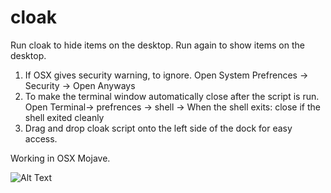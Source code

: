 # cloak
 Run cloak to hide items on the desktop. Run again to show items on the desktop. 
 
1. If OSX gives security warning, to ignore. Open System Prefrences -> Security -> Open Anyways
1. To make the terminal window automatically close after the script is run. Open Terminal-> prefrences -> shell -> When the shell exits: close if the shell exited cleanly
1. Drag and drop cloak script onto the left side of the dock for easy access.

 Working in OSX Mojave.
 
 ![Alt Text](https://media2.giphy.com/media/SMSrvo7n5g8GflsxVk/giphy.gif)
 
